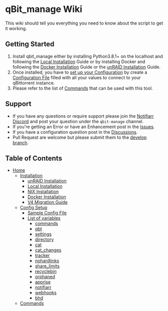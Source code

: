 # qBit_manage Wiki

This wiki should tell you everything you need to know about the script to get it working.

## Getting Started

1. Install qbit_manage either by installing Python3.8.1+ on the localhost and following the [Local Installation](https://github.com/StuffAnThings/qbit_manage/wiki/Local-Installations) Guide or by installing Docker and following the [Docker Installation](https://github.com/StuffAnThings/qbit_manage/wiki/Docker-Installation) Guide or the [unRAID Installation](https://github.com/StuffAnThings/qbit_manage/wiki/Unraid-Installation) Guide.<br>
2. Once installed, you have to [set up your Configuration](https://github.com/StuffAnThings/qbit_manage/wiki/Config-Setup) by create a [Configuration File](https://github.com/StuffAnThings/qbit_manage/blob/master/config/config.yml.sample) filled with all your values to connect to your qBittorrent instance.
3. Please refer to the list of [Commands](https://github.com/StuffAnThings/qbit_manage/wiki/Commands) that can be used with this tool.

## Support

* If you have any questions or require support please join the [Notifiarr Discord](https://discord.com/invite/AURf8Yz) and post your question under the `qbit-manage` channel.
* If you're getting an Error or have an Enhancement post in the [Issues](https://github.com/StuffAnThings/qbit_manage/issues/new).
* If you have a configuration question post in the [Discussions](https://github.com/StuffAnThings/qbit_manage/discussions/new).
* Pull Request are welcome but please submit them to the [develop branch](https://github.com/StuffAnThings/qbit_manage/tree/develop).

## Table of Contents

* [Home](Home)
  * [Installation](Installation)
    * [unRAID Installation](Unraid-Installation)
    * [Local Installation](Local-Installations)
    * [NIX Installation](Nix-Installation)
    * [Docker Installation](Docker-Installation)
    * [V4 Migration Guide](v4-Migration-Guide)
  * [Config Setup](Config-Setup)
    * [Sample Config File](Config-Setup#config-file)
    * [List of variables](Config-Setup#list-of-variables)
      * [commands](Config-Setup#commands)
      * [qbt](Config-Setup#qbt)
      * [settings](Config-Setup#settings)
      * [directory](Config-Setup#directory)
      * [cat](Config-Setup#cat)
      * [cat_changes](Config-Setup#cat_changes)
      * [tracker](Config-Setup#tracker)
      * [nohardlinks](Config-Setup#nohardlinks)
      * [share_limits](Config-Setup#share_limits)
      * [recyclebin](Config-Setup#recyclebin)
      * [orphaned](Config-Setup#orphaned)
      * [apprise](Config-Setup#apprise)
      * [notifiarr](Config-Setup#notifiarr)
      * [webhooks](Config-Setup#webhooks)
      * [bhd](Config-Setup#bhd)
  * [Commands](Commands)
